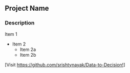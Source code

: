 ## Project Name

### Description 
Item 1
* Item 2
  * Item 2a
  * Item 2b

[Visit https://github.com/srishtynayak/Data-to-Decision!]

